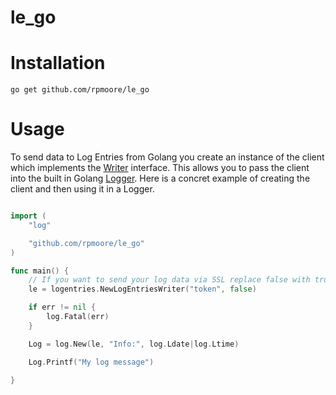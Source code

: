le_go
=============

# Installation

`go get github.com/rpmoore/le_go`

# Usage

To send data to Log Entries from Golang you create an instance of the client which implements the [Writer](http://golang.org/pkg/io/#Writer) interface.  This allows you to pass the client into the built in Golang [Logger](http://golang.org/pkg/log/#New).  Here is a concret example of creating the client and then using it in a Logger.

```go

import (
    "log"

    "github.com/rpmoore/le_go"
)

func main() {
    // If you want to send your log data via SSL replace false with true
    le = logentries.NewLogEntriesWriter("token", false)

    if err != nil {
        log.Fatal(err)
    }

    Log = log.New(le, "Info:", log.Ldate|log.Ltime)

    Log.Printf("My log message")

}

```
